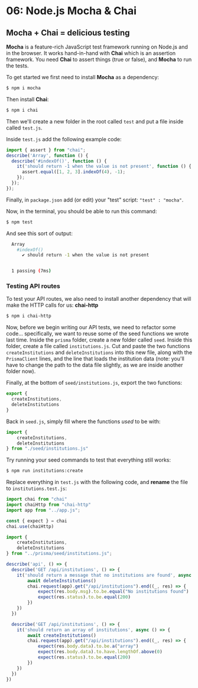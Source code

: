 # 06: Node.js Mocha & Chai

## Mocha + Chai = delicious testing

**Mocha** is a feature-rich JavaScript test framework running on Node.js and in the browser. It works hand-in-hand with **Chai** which is an assertion framework. You need **Chai** to assert things (true or false), and **Mocha** to run the tests.

To get started we first need to install **Mocha** as a dependency:

```bash
$ npm i mocha
```

Then install **Chai**:

```bash
$ npm i chai
```

Then we'll create a new folder in the root called `test` and put a file inside called `test.js`.

Inside `test.js` add the following example code:

```js
import { assert } from "chai";
describe('Array', function () {
  describe('#indexOf()', function () {
    it('should return -1 when the value is not present', function () {
      assert.equal([1, 2, 3].indexOf(4), -1);
    });
  });
});
```

Finally, in `package.json` add (or edit) your "test" script: `"test" : "mocha"`.

Now, in the terminal, you should be able to run this command:

```bash
$ npm test
```

And see this sort of output:

```bash
  Array
    #indexOf()
      ✔ should return -1 when the value is not present


  1 passing (7ms)
```

### Testing API routes

To test your API routes, we also need to install another dependency that will make the HTTP calls for us: **chai-http**

```bash
$ npm i chai-http
```

Now, before we begin writing our API tests, we need to refactor some code... specifically, we want to reuse some of the seed functions we wrote last time. Inside the `prisma` folder, create a new folder called `seed`. Inside this folder, create a file called `institutions.js`. Cut and paste the two functions `createInstitutions` and `deleteInstitutions` into this new file, along with the `PrismaClient` lines, and the line that loads the institution data (note: you'll have to change the path to the data file slightly, as we are inside another folder now).

Finally, at the bottom of `seed/institutions.js`, export the two functions:

```js
export {
  createInstitutions,
  deleteInstitutions
}
```

Back in `seed.js`, simply fill where the functions *used* to be with:

```js
import { 
    createInstitutions, 
    deleteInstitutions 
} from "./seed/institutions.js"
```

Try running your seed commands to test that everything still works:

```bash
$ npm run institutions:create
```

Replace everything in `test.js` with the following code, and **rename** the file to `institutions.test.js`:

```js
import chai from "chai"
import chaiHttp from "chai-http"
import app from "../app.js";

const { expect } = chai
chai.use(chaiHttp)

import { 
    createInstitutions, 
    deleteInstitutions 
} from "../prisma/seed/institutions.js";

describe('api', () => {
  describe('GET /api/institutions', () => {    
    it('should return a message that no institutions are found', async () => {
        await deleteInstitutions()
        chai.request(app).get("/api/institutions").end((_, res) => {
            expect(res.body.msg).to.be.equal("No institutions found")
            expect(res.status).to.be.equal(200)
        })             
    })
  })

  describe('GET /api/institutions', () => {    
    it('should return an array of institutions', async () => {
        await createInstitutions()        
        chai.request(app).get("/api/institutions").end((_, res) => {
            expect(res.body.data).to.be.a("array")
            expect(res.body.data).to.have.lengthOf.above(0)
            expect(res.status).to.be.equal(200)
        })             
    })
  })
})
```
